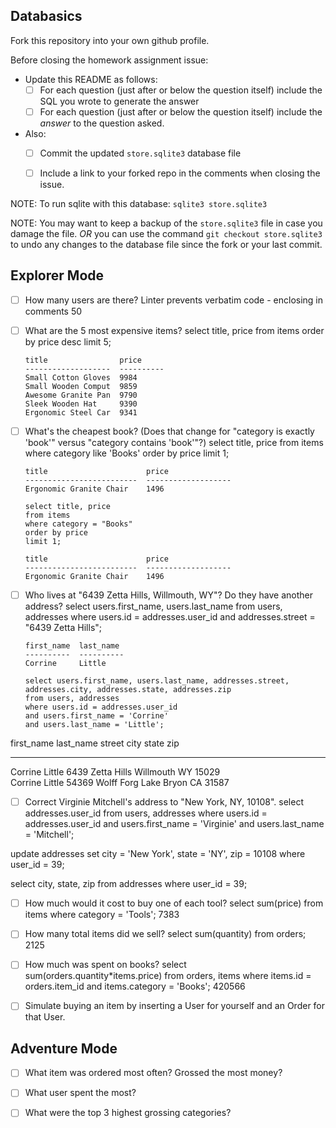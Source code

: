## Databasics

Fork this repository into your own github profile.

Before closing the homework assignment issue:

- Update this README as follows:
  - [ ] For each question (just after or below the question itself) include the SQL you wrote to generate the answer
  - [ ] For each question (just after or below the question itself) include the *answer* to the question asked.

- Also:
  - [ ] Commit the updated `store.sqlite3` database file
  - [ ] Include a link to your forked repo in the comments when closing the issue.


NOTE: To run sqlite with this database: `sqlite3 store.sqlite3`

NOTE: You may want to keep a backup of the `store.sqlite3` file in case you damage the file. *OR* you can use the command `git checkout store.sqlite3` to undo any changes to the database file since the fork or your last commit.

## Explorer Mode

- [ ] How many users are there?
      Linter prevents verbatim code - enclosing in comments
      <!-- select count(*) from users; -->
      50

- [ ] What are the 5 most expensive items?
      select title, price
      from items
      order by price desc
      limit 5;

      title                price     
      -------------------  ----------
      Small Cotton Gloves  9984      
      Small Wooden Comput  9859      
      Awesome Granite Pan  9790      
      Sleek Wooden Hat     9390      
      Ergonomic Steel Car  9341

- [ ] What's the cheapest book? (Does that change for "category is exactly 'book'" versus "category contains       'book'"?)
      select title, price
      from items
      where category like 'Books'
      order by price
      limit 1;

      title                      price     
      -------------------------  -------------------  
      Ergonomic Granite Chair    1496

      select title, price
      from items
      where category = "Books"
      order by price
      limit 1;

      title                      price     
      -------------------------  -------------------
      Ergonomic Granite Chair    1496

- [ ] Who lives at "6439 Zetta Hills, Willmouth, WY"? Do they have another address?
      select users.first_name, users.last_name
      from users, addresses
      where users.id = addresses.user_id
      and addresses.street = "6439 Zetta Hills";

      first_name  last_name
      ----------  ----------
      Corrine     Little

      select users.first_name, users.last_name, addresses.street, addresses.city, addresses.state, addresses.zip
      from users, addresses
      where users.id = addresses.user_id
      and users.first_name = 'Corrine'
      and users.last_name = 'Little';

first_name  last_name   street            city        state       zip       
----------  ----------  ----------------  ----------  ----------  ----------
Corrine     Little      6439 Zetta Hills  Willmouth   WY          15029     
Corrine     Little      54369 Wolff Forg  Lake Bryon  CA          31587

- [ ] Correct Virginie Mitchell's address to "New York, NY, 10108".
select addresses.user_id
from users, addresses
where users.id = addresses.user_id
and users.first_name = 'Virginie'
and users.last_name = 'Mitchell';

update addresses
set city = 'New York',
    state = 'NY',
    zip = 10108
where user_id = 39;

select city, state, zip from addresses where user_id = 39;

- [ ] How much would it cost to buy one of each tool?
select sum(price)
from items
where category = 'Tools';
7383

- [ ] How many total items did we sell?
select sum(quantity)
from orders;
 2125

- [ ] How much was spent on books?
select sum(orders.quantity*items.price)
from orders, items
where items.id = orders.item_id
and items.category = 'Books';
420566

- [ ] Simulate buying an item by inserting a User for yourself and an Order for that User.


## Adventure Mode

- [ ] What item was ordered most often? Grossed the most money?


- [ ] What user spent the most?


- [ ] What were the top 3 highest grossing categories?
